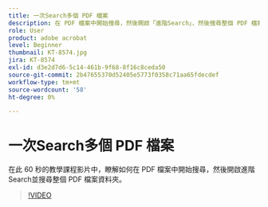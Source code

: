 ```yaml
---
title: 一次Search多個 PDF 檔案
description: 在 PDF 檔案中開始搜尋，然後開啟「進階Search」，然後搜尋整個 PDF 檔案資料夾
role: User
product: adobe acrobat
level: Beginner
thumbnail: KT-8574.jpg
jira: KT-8574
exl-id: d3e2d7d6-5c14-461b-9f68-8f16c8ceda50
source-git-commit: 2b47655370d52405e5773f0358c71aa65fdecdef
workflow-type: tm+mt
source-wordcount: '58'
ht-degree: 0%

---
```


# 一次Search多個 PDF 檔案

在此 60 秒的教學課程影片中，瞭解如何在 PDF 檔案中開始搜尋，然後開啟進階Search並搜尋整個 PDF 檔案資料夾。

>[!VIDEO](https://video.tv.adobe.com/v/336363?quality=12&learn=on&hidetitle=true)
